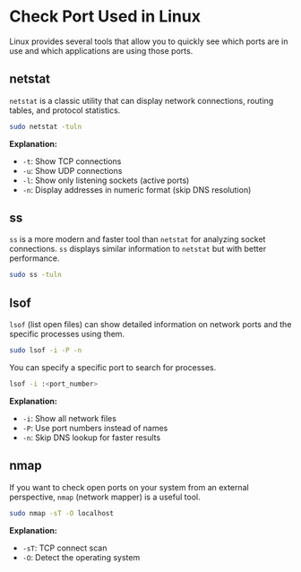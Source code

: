 # Check Port Used in Linux

Linux provides several tools that allow you to quickly see which ports are in use and which applications are using those ports.

## netstat

`netstat` is a classic utility that can display network connections, routing tables, and protocol statistics.

```bash
sudo netstat -tuln
```

**Explanation:**

* `-t`: Show TCP connections
* `-u`: Show UDP connections
* `-l`: Show only listening sockets (active ports)
* `-n`: Display addresses in numeric format (skip DNS resolution)

## ss

`ss` is a more modern and faster tool than `netstat` for analyzing socket connections. `ss` displays similar information to `netstat` but with better performance.

```bash
sudo ss -tuln
```

## lsof

`lsof` (list open files) can show detailed information on network ports and the specific processes using them.

```bash
sudo lsof -i -P -n
```

You can specify a specific port to search for processes.

```bash
lsof -i :<port_number>
```

**Explanation:**

* `-i`: Show all network files
* `-P`: Use port numbers instead of names
* `-n`: Skip DNS lookup for faster results

## nmap

If you want to check open ports on your system from an external perspective, `nmap` (network mapper) is a useful tool.

```bash
sudo nmap -sT -O localhost
```

**Explanation:**

* `-sT`: TCP connect scan
* `-O`: Detect the operating system
